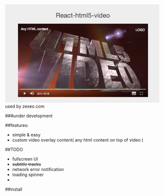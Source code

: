 ![preview](snapshot.jpg)
used by zexeo.com

###under development


##features:
 - simple & easy
 - custom video overlay content( any html content on top of video )

##TODO
 - fullscreen UI
 - ~~subtitle tracks~~
 - network error notification
 - loading spinner
 - 

##install
